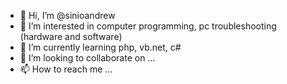 - 👋 Hi, I’m @sinioandrew
- 👀 I’m interested in computer programming, pc troubleshooting (hardware and software)
- 🌱 I’m currently learning php, vb.net, c#
- 💞️ I’m looking to collaborate on ...
- 📫 How to reach me ...

<!---
sinioandrew/sinioandrew is a ✨ special ✨ repository because its `README.md` (this file) appears on your GitHub profile.
You can click the Preview link to take a look at your changes.
--->
